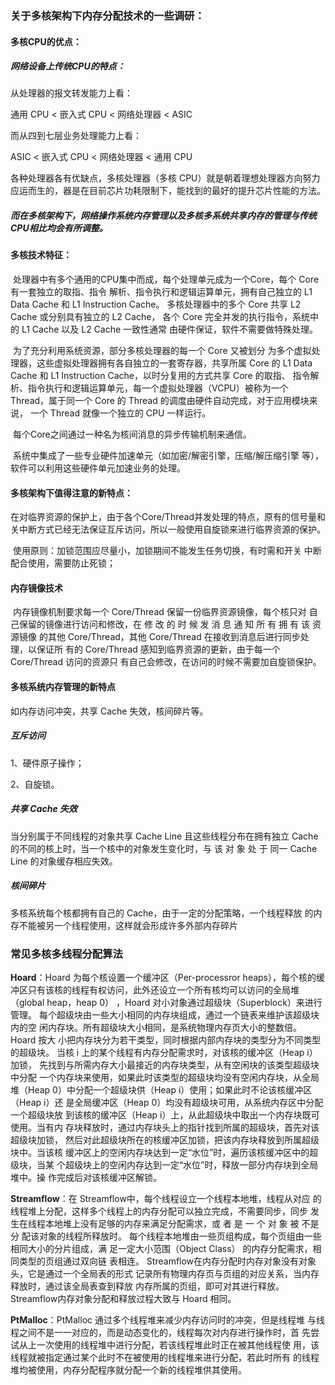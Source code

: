 ### 关于多核架构下内存分配技术的一些调研：

#### 多核CPU的优点：

##### 网络设备上传统CPU的特点：

从处理器的报文转发能力上看：

 通用 CPU < 嵌入式 CPU < 网络处理器 < ASIC

 而从四到七层业务处理能力上看：

 ASIC < 嵌入式 CPU < 网络处理器 < 通用 CPU 

各种处理器各有优缺点，多核处理器（多核 CPU）就是朝着理想处理器方向努力应运而生的，器是在目前芯片功耗限制下，能找到的最好的提升芯片性能的方法。

##### 而在多核架构下，网络操作系统内存管理以及多核多系统共享内存的管理与传统CPU相比均会有所调整。



#### 多核技术特征：

​        处理器中有多个通用的CPU集中而成，每个处理单元成为一个Core，每个 Core 有一套独立的取指、指令 解析、指令执行和逻辑运算单元，拥有自己独立的 L1 Data Cache 和 L1 Instruction Cache。 多核处理器中的多个 Core 共享 L2 Cache 或分别具有独立的 L2 Cache， 各个 Core 完全并发的执行指令，系统中的 L1 Cache 以及 L2 Cache 一致性通常 由硬件保证，软件不需要做特殊处理。 

​        为了充分利用系统资源，部分多核处理器的每一个 Core 又被划分 为多个虚拟处理器，这些虚拟处理器拥有各自独立的一套寄存器，共享所属 Core 的 L1 Data Cache 和 L1 Instruction Cache，以时分复用的方式共享 Core 的取指、 指令解析、指令执行和逻辑运算单元，每一个虚拟处理器（VCPU）被称为一个 Thread，属于同一个 Core 的 Thread 的调度由硬件自动完成，对于应用模块来说， 一个 Thread 就像一个独立的 CPU 一样运行。 

​       每个Core之间通过一种名为核间消息的异步传输机制来通信。

​        系统中集成了一些专业硬件加速单元（如加密/解密引擎，压缩/解压缩引擎 等），软件可以利用这些硬件单元加速业务的处理。 



#### 多核架构下值得注意的新特点：

​          在对临界资源的保护上，由于各个Core/Thread并发处理的特点，原有的信号量和关中断方式已经无法保证互斥访问，所以一般使用自旋锁来进行临界资源的保护。

​           使用原则：加锁范围应尽量小，加锁期间不能发生任务切换，有时需和开关 中断配合使用，需要防止死锁； 

####  内存镜像技术  

​        内存镜像机制要求每一个 Core/Thread 保留一份临界资源镜像，每个核只对 自己保留的镜像进行访问和修改，在 修 改 的 时 候 发 消 息 通 知 所 有 拥 有 该 资源镜像 的其他 Core/Thread，其他 Core/Thread 在接收到消息后进行同步处理，以保证所 有的 Core/Thread 感知到临界资源的更新，由于每一个 Core/Thread 访问的资源只 有自己会修改，在访问的时候不需要加自旋锁保护。 





#### 多核系统内存管理的新特点

如内存访问冲突，共享 Cache 失效，核间碎片等。

##### 互斥访问 

1、硬件原子操作；

2、自旋锁。

##### 共享 Cache 失效 

当分别属于不同线程的对象共享 Cache Line 且这些线程分布在拥有独立 Cache 的不同的核上时，当一个核中的对象发生变化时，与 该 对 象 处 于 同一 Cache Line 的对象缓存相应失效。

#####  核间碎片

多核系统每个核都拥有自己的 Cache，由于一定的分配策略，一个线程释放 的内存不能被另一个线程使用，这样就会形成许多外部内存碎片





###  常见多核多线程分配算法 



**Hoard**：Hoard 为每个核设置一个缓冲区（Per-processror heaps），每个核的缓 冲区只有该核的线程有权访问，此外还设立一个所有核均可以访问的全局堆 （global heap，heap 0） ，Hoard 对小对象通过超级块（Superblock）来进行管理。 每个超级块由一些大小相同的内存块组成，通过一个链表来维护该超级块内的空 闲内存块。所有超级块大小相同，是系统物理内存页大小的整数倍。Hoard 按大 小把内存块分为若干类型，同时根据内部内存块的类型分为不同类型的超级块。
 当核 i 上的某个线程有内存分配需求时，对该核的缓冲区（Heap i）加锁， 先找到与所需内存大小最接近的内存块类型，从有空闲块的该类型超级块中分配 一个内存块来使用，如果此时该类型的超级块均没有空闲内存块，从全局堆（Heap 0）中分配一个超级块供（Heap i）使用；如果此时不论该核缓冲区（Heap i）还 是全局缓冲区（Heap 0）均没有超级块可用，从系统内存区中分配一个超级块放 到该核的缓冲区（Heap i）上，从此超级块中取出一个内存块既可使用。当有内 存块释放时，通过内存块头上的指针找到所属的超级块，首先对该超级块加锁， 然后对此超级块所在的核缓冲区加锁，把该内存块释放到所属超级块中。当该核 缓冲区上的空闲内存块达到一定“水位”时，遍历该核缓冲区中的超级块，当某 个超级块上的空闲内存达到一定“水位”时，释放一部分内存块到全局堆中。操 作完成后对该核缓冲区解锁。 



**Streamflow**：在 Streamflow中，每个线程设立一个线程本地堆，线程从对应 的线程堆上分配，这样多个线程上的内存分配可以独立完成，不需要同步，同步 发生在线程本地堆上没有足够的内存来满足分配需求，或 者 是 一 个 对 象 被 不是分 配该对象的线程所释放时。 每个线程本地堆由一些页组构成，每个页组由一些相同大小的分片组成，满 足一定大小范围（Object Class） 的内存分配需求，相同类型的页组通过双向链 表相连。 Streamflow在内存分配时内存对象没有对象头，它是通过一个全局表的形式 记录所有物理内存页与页组的对应关系，当内存释放时，通过该全局表查到释放 内存所属的页组，即可对其进行释放。 Streamflow内存对象分配和释放过程大致与 Hoard 相同。 





**PtMalloc**：PtMalloc 通过多个线程堆来减少内存访问时的冲突，但是线程堆 与线程之间不是一一对应的，而是动态变化的，线程每次对内存进行操作时，首 先尝试从上一次使用的线程堆中进行分配，若该线程堆此时正在被其他线程使 用，该线程就被指定通过某个此时不在被使用的线程堆来进行分配，若此时所有 的线程堆均被使用，内存分配程序就分配一个新的线程堆供其使用。 

